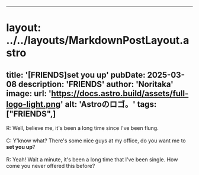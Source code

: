
---
# layout: ../../layouts/MarkdownPostLayout.astro
title: '[FRIENDS]set you up'
pubDate: 2025-03-08
description: 'FRIENDS'
author: 'Noritaka'
image:
    url: 'https://docs.astro.build/assets/full-logo-light.png'
    alt: 'Astroのロゴ。'
tags: ["FRIENDS",]
---

R: Well, believe me, it's been a long time since I've been flung.<br>
<br>
C: Y'know what? There's some nice guys at my office, do you want me to **set you up**?<br>
<br>
R: Yeah! Wait a minute, it's been a long time that I've been single. How come you never offered this before?<br>
<br>
